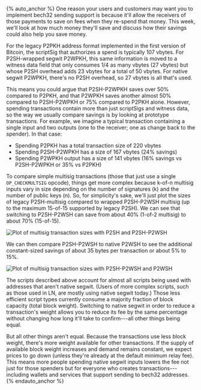 {% auto_anchor %}
One reason your users and customers may want you to implement bech32
sending support is because it'll allow the receivers of those payments
to save on fees when they re-spend that money.  This week, we'll look at
how much money they'll save and discuss how their savings could also
help you save money.

For the legacy P2PKH address format implemented in the first version of
Bitcoin, the scriptSig that authorizes a spend is typically 107 vbytes.
For P2SH-wrapped segwit P2WPKH, this same information is moved to a
witness data field that only consumes 1/4 as many vbytes (27 vbytes) but
whose P2SH overhead adds 23 vbytes for a total of 50 vbytes.  For native
segwit P2WPKH, there's no P2SH overhead, so 27 vbytes is all that's used.

This means you could argue that P2SH-P2WPKH saves over 50% compared to
P2PKH, and that P2WPKH saves another almost 50% compared to P2SH-P2WPKH
or 75% compared to P2PKH alone.  However, spending transactions contain
more than just scriptSigs and witness data, so the way we usually
compare savings is by looking at prototype transactions.  For example,
we imagine a typical transaction containing a single input and two
outputs (one to the receiver; one as change back to the spender).  In
that case:

- Spending P2PKH has a total transaction size of
  220 vbytes
- Spending P2SH-P2WPKH has a size of 167 vbytes (24% savings)
- Spending P2WPKH output has a size of 141 vbytes (16% savings vs
  P2SH-P2WPKH or 35% vs P2PKH)

To compare simple multisig transactions (those that just use a single
`OP_CHECKMULTSIG` opcode), things get more complex because k-of-n
multisig inputs vary in size depending on the number of signatures (k)
and the number of public keys (n).  So, for simplicity's sake, we'll
just plot the sizes of legacy P2SH-multisig compared to wrapped P2SH-P2WSH
multisig (up to the maximum 15-of-15 supported by legacy P2SH).  We can
see that switching to P2SH-P2WSH can save from about 40% (1-of-2
multisig) to about 70% (15-of-15).

![Plot of multisig transaction sizes with P2SH and P2SH-P2WSH](/img/posts/2019-04-segwit-multisig-size-p2sh-to-p2sh-p2wsh.png)

We can then compare P2SH-P2WSH to native P2WSH to see the additional
constant-sized savings of about 35 bytes per transaction or about 5% to
15%.

![Plot of multisig transaction sizes with P2SH-P2WSH and P2WSH](/img/posts/2019-04-segwit-multisig-size-p2sh-p2wsh-to-p2wsh.png)

The scripts described above account for almost all scripts being used
with addresses that aren't native segwit.  (Users of more complex
scripts, such as those used in LN, are mostly using native segwit today.)
Those less efficient script types currently consume a majority fraction
of block capacity (total block weight).  Switching to native segwit in
order to reduce a transaction's weight allows you to reduce its fee by
the same percentage without changing how long it'll take to confirm---all other
things being equal.

But all other things aren't equal.  Because the transactions use less
block weight, there's more weight available for other transactions.  If
the supply of available block weight increases and demand remains constant, we
expect prices to go down (unless they're already at the default minimum
relay fee).  This means more people spending native segwit inputs lowers
the fee not just for those spenders but for everyone who creates
transactions---including wallets and services that support sending to
bech32 addresses.
{% endauto_anchor %}
